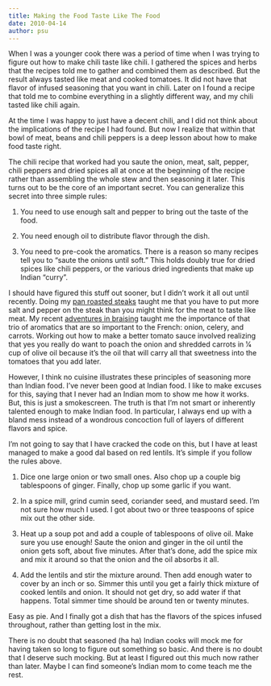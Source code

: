 ```yaml
---
title: Making the Food Taste Like The Food
date: 2010-04-14
author: psu
---
```


When I was a younger cook there was a period of time when I was trying to figure out how to make chili taste like chili. I gathered the spices and herbs that the recipes told me to gather and combined them as described. But the result always tasted like meat and cooked tomatoes. It did not have that flavor of infused seasoning that you want in chili. Later on I found a recipe that told me to combine everything in a slightly different way, and my chili tasted like chili again.

At the time I was happy to just have a decent chili, and I did not think about the implications of the recipe I had found. But now I realize that within that bowl of meat, beans and chili peppers is a deep lesson about how to make food taste right.

The chili recipe that worked had you saute the onion, meat, salt, pepper, chili peppers and dried spices all at once at the beginning of the recipe rather than assembling the whole stew and then seasoning it later. This turns out to be the core of an important secret. You can generalize this secret into three simple rules:

1. You need to use enough salt and pepper to bring out the taste of the food.

2. You need enough oil to distribute flavor through the dish.

3. You need to pre-cook the aromatics. There is a reason so many recipes tell you to “saute the onions until soft.” This holds doubly true for dried spices like chili peppers, or the various dried ingredients that make up Indian “curry”.

I should have figured this stuff out sooner, but I didn’t work it all out until recently. Doing my <a href="/pan-and-oven.html">pan roasted steaks</a> taught me that you have to put more salt and pepper on the steak than you might think for the meat to taste like meat. My recent <a href="/in-praise-of-braise.html">adventures in braising</a> taught me the importance of that trio of aromatics that are so important to the French: onion, celery, and carrots. Working out how to make a better tomato sauce involved realizing that yes you really do want to poach the onion and shredded carrots in 1⁄4 cup of olive oil because it’s the oil that will carry all that sweetness into the tomatoes that you add later.

However, I think no cuisine illustrates these principles of seasoning more than Indian food. I’ve never been good at Indian food. I like to make excuses for this, saying that I never had an Indian mom to show me how it works. But, this is just a smokescreen. The truth is that I’m not smart or inherently talented enough to make Indian food. In particular, I always end up with a bland mess instead of a wondrous concoction full of layers of different flavors and spice.

I’m not going to say that I have cracked the code on this, but I have at least managed to make a good dal based on red lentils. It’s simple if you follow the rules above.

1. Dice one large onion or two small ones. Also chop up a couple big tablespoons of ginger. Finally, chop up some garlic if you want.

2. In a spice mill, grind cumin seed, coriander seed, and mustard seed. I’m not sure how much I used. I got about two or three teaspoons of spice mix out the other side.

3. Heat up a soup pot and add a couple of tablespoons of olive oil. Make sure you use enough! Saute the onion and ginger in the oil until the onion gets soft, about five minutes. After that’s done, add the spice mix and mix it around so that the onion and the oil absorbs it all.

4. Add the lentils and stir the mixture around. Then add enough water to cover by an inch or so. Simmer this until you get a fairly thick mixture of cooked lentils and onion. It should not get dry, so add water if that happens. Total simmer time should be around ten or twenty minutes.

Easy as pie. And I finally got a dish that has the flavors of the spices infused throughout, rather than getting lost in the mix.

There is no doubt that seasoned (ha ha) Indian cooks will mock me for having taken so long to figure out something so basic. And there is no doubt that I deserve such mocking. But at least I figured out this much now rather than later. Maybe I can find someone’s Indian mom to come teach me the rest.